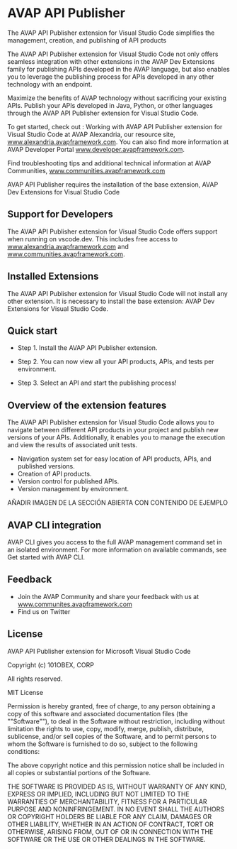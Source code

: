 # AVAP API Publisher

The AVAP API Publisher extension for Visual Studio Code simplifies the management, creation, and publishing of API products

The AVAP API Publisher extension for Visual Studio Code not only offers seamless integration with other extensions in the AVAP Dev Extensions family for publishing APIs developed in the AVAP language, but also enables you to leverage the publishing process for APIs developed in any other technology with an endpoint.

Maximize the benefits of AVAP technology without sacrificing your existing APIs. Publish your APIs developed in Java, Python, or other languages through the AVAP API Publisher extension for Visual Studio Code.

To get started, check out : Working with AVAP API Publisher extension for Visual Studio Code at AVAP Alexandria, our resource site, www.alexandria.avapframework.com. You can also find more information at AVAP Developer Portal www.developer.avapframework.com.

Find troubleshooting tips and additional technical information at AVAP Communities, www.communities.avapframework.com

AVAP API Publisher requires the installation of the base extension, AVAP Dev Extensions for Visual Studio Code

## Support for Developers

The AVAP API Publisher extension for Visual Studio Code  offers support when running on vscode.dev. This includes free access to www.alexandria.avapframework.com and www.communities.avapframework.com.

## Installed Extensions

The AVAP API Publisher extension for Visual Studio Code will not install any other extension. It is necessary to install the base extension: AVAP Dev Extensions for Visual Studio Code.

## Quick start

- Step 1. Install the AVAP API Publisher extension.

- Step 2. You can now view all your API products, APIs, and tests per environment.

- Step 3. Select an API and start the publishing process!

## Overview of the extension features

The AVAP API Publisher extension for Visual Studio Code allows you to navigate between different API products in your project and publish new versions of your APIs. Additionally, it enables you to manage the execution and view the results of associated unit tests.

- Navigation system set for easy location of API products, APIs, and published versions.
- Creation of API products.
- Version control for published APIs.
- Version management by environment.

AÑADIR IMAGEN DE LA SECCIÓN ABIERTA CON CONTENIDO DE EJEMPLO

## AVAP CLI integration

AVAP CLI gives you access to the full AVAP management command set in an isolated environment. For more information on available commands, see Get started with AVAP CLI.

## Feedback

- Join the AVAP Community and share your feedback with us at www.communites.avapframework.com
- Find us on Twitter

## License

AVAP API Publisher extension for Microsoft Visual Studio Code

Copyright (c) 101OBEX, CORP

All rights reserved.

MIT License

Permission is hereby granted, free of charge, to any person obtaining a copy of this software and associated documentation files (the ""Software""), to deal in the Software without restriction, including without limitation the rights to use, copy, modify, merge, publish, distribute, sublicense, and/or sell copies of the Software, and to permit persons to whom the Software is furnished to do so, subject to the following conditions:

The above copyright notice and this permission notice shall be included in all copies or substantial portions of the Software.

THE SOFTWARE IS PROVIDED AS IS, WITHOUT WARRANTY OF ANY KIND, EXPRESS OR IMPLIED, INCLUDING BUT NOT LIMITED TO THE WARRANTIES OF MERCHANTABILITY, FITNESS FOR A PARTICULAR PURPOSE AND NONINFRINGEMENT. IN NO EVENT SHALL THE AUTHORS OR COPYRIGHT HOLDERS BE LIABLE FOR ANY CLAIM, DAMAGES OR OTHER LIABILITY, WHETHER IN AN ACTION OF CONTRACT, TORT OR OTHERWISE, ARISING FROM, OUT OF OR IN CONNECTION WITH THE SOFTWARE OR THE USE OR OTHER DEALINGS IN THE SOFTWARE.
